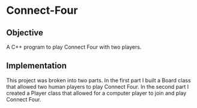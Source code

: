 # Connect-Four
## Objective
A C++ program to play Connect Four with two players.

## Implementation
This project was broken into two parts. In the first part I built a Board class that allowed two human players to play Connect Four. In the second part I created a Player class that allowed for a computer player to join and play Connect Four.
